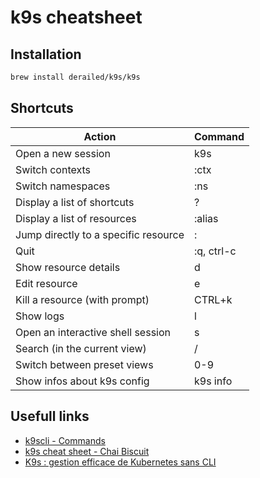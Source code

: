 # k9s cheatsheet

## Installation

```bash
brew install derailed/k9s/k9s
```

## Shortcuts

| Action                                      | Command           |
| ------------------------------------------- | ----------------- |
| Open a new session                          | k9s               |
| Switch contexts                             | :ctx              |
| Switch namespaces                           | :ns               |
| Display a list of shortcuts                 | ?                 |
| Display a list of resources                 | :alias            |
| Jump directly to a specific resource        | :<my-resource>    |
| Quit                                        | :q, ctrl-c        |
| Show resource details                       | d                 |
| Edit resource                               | e                 |
| Kill a resource (with prompt)               | CTRL+k            |
| Show logs                                   | l                 |
| Open an interactive shell session           | s                 |
| Search (in the current view)                | /                 |
| Switch between preset views                 | 0-9               |
| Show infos about k9s config                 | k9s info          |

## Usefull links

* [k9scli - Commands](https://k9scli.io/topics/commands/)
* [k9s cheat sheet - Chai Biscuit](https://chaibiscuit.rajivy.me/devops/containerization/k8s/k9s_cheat_sheet)
* [K9s : gestion efficace de Kubernetes sans CLI](https://blog.stephane-robert.info/docs/conteneurs/orchestrateurs/outils/k9s/)
